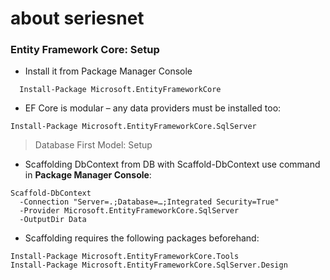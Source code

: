 # about seriesnet

### Entity Framework Core: Setup
- Install it from Package Manager Console
```
  Install-Package Microsoft.EntityFrameworkCore

```
- EF Core is modular – any data providers must be installed too:
```
Install-Package Microsoft.EntityFrameworkCore.SqlServer

```
> Database First Model: Setup
- Scaffolding DbContext from DB with Scaffold-DbContext use command in **Package Manager Console**:

```
Scaffold-DbContext 
  -Connection "Server=.;Database=…;Integrated Security=True" 
  -Provider Microsoft.EntityFrameworkCore.SqlServer 
  -OutputDir Data

```
- Scaffolding requires the following packages beforehand:

```
Install-Package Microsoft.EntityFrameworkCore.Tools
Install-Package Microsoft.EntityFrameworkCore.SqlServer.Design

```

      




